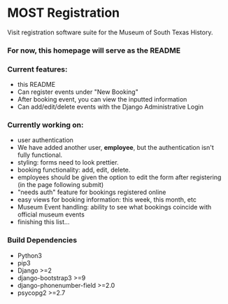 
# MOST Registration
Visit registration software suite for the Museum of South Texas History.

### For now, this homepage will serve as the **README**

### Current features:
+ this README
+ Can register events under "New Booking"
 + After booking event, you can view the inputted information
+ Can add/edit/delete events with the Django Administrative Login

### Currently working on:
+ user authentication
 + We have added another user, **employee**, but the authentication isn't fully functional.
+ styling: forms need to look prettier.
+ booking functionality: add, edit, delete.
 + employees should be given the option to edit the form after registering (in the page following submit)
 + "needs auth" feature for bookings registered online
 + easy views for booking information: this week, this month, etc
 + Museum Event handling: ability to see what bookings coincide with official museum events
+ finishing this list...

### Build Dependencies
+ Python3
+ pip3
+ Django >=2
+ django-bootstrap3 >=9
+ django-phonenumber-field >=2.0
+ psycopg2 >=2.7
